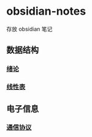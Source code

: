 # obsidian-notes
 存放 obsidian 笔记

## 数据结构

### [绪论](./数据结构/第一章%20绪论.md)

### [线性表](./数据结构/第二章%20线性表.md)

## 电子信息

### [通信协议](./电子信息/通信协议.md)
